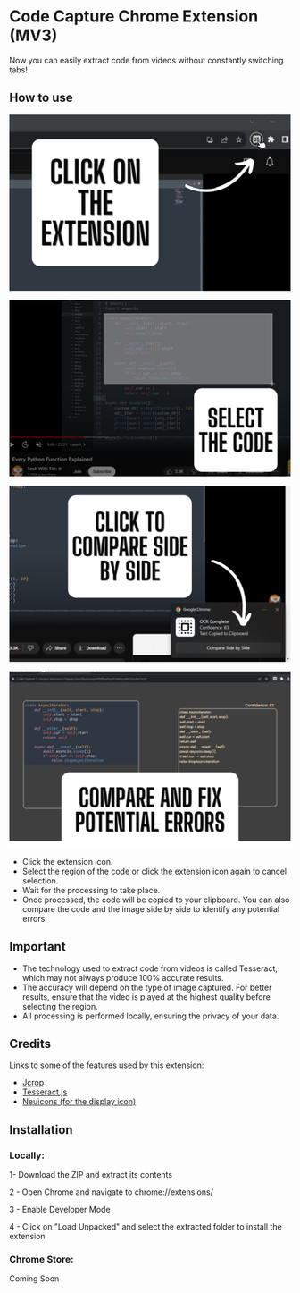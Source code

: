 
# Code Capture Chrome Extension (MV3)

Now you can easily extract code from videos without constantly switching tabs!


## How to use

![](DisplayIcons/1.png)

![](DisplayIcons/2.png)

![](DisplayIcons/3.png)

![](DisplayIcons/4.png)

- Click the extension icon.
- Select the region of the code or click the extension icon again to cancel selection.
- Wait for the processing to take place.
- Once processed, the code will be copied to your clipboard. You can also compare the code and the image side by side to identify any potential errors.



## Important
- The technology used to extract code from videos is called Tesseract, which may not always produce 100% accurate results.
- The accuracy will depend on the type of image captured. For better results, ensure that the video is played at the highest quality before selecting the region.
- All processing is performed locally, ensuring the privacy of your data.
## Credits

Links to some of the features used by this extension:

- [Jcrop](https://github.com/tapmodo/Jcrop)
- [Tesseract.js](https://github.com/naptha/tesseract.js)
- [Neuicons (for the display icon)](https://www.svgrepo.com/svg/487767/select-all)


## Installation

### Locally:

1- Download the ZIP and extract its contents

2 - Open Chrome and navigate to chrome://extensions/

3 - Enable Developer Mode

4 - Click on "Load Unpacked" and select the extracted folder to install the extension

### Chrome Store:

Coming Soon
